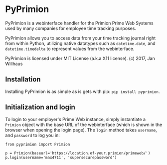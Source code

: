 # PyPrimion

PyPrimion is a webinterface handler for the Primion Prime Web Systems used by many companies for employee time tracking purposes.

PyPrimion allows you to access data from your time tracking journal right from within Python, utilizing native datatypes such as `datetime.date`, and `datetime.timedelta` to represent values from the webinterface.

PyPrimion is licensed under MIT License (a.k.a X11 license).
(c) 2017, Jan Willhaus

## Installation

Installing PyPrimion is as simple as is gets with pip: `pip install pyprimion`.

## Initialization and login

To login to your employer's Prime Web instance, simply instantiate a `Primion` object with the base URL of the webinterface (which is shown in the browser when opening the login page). The `login` method takes `username`, and `password` to log you in:

```
from pyprimion import Primion

p = Primion(baseurl='https://location.of-your.primion/primeweb/')
p.login(username='max4711', 'supersecurepassword')
```
